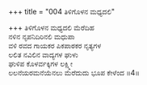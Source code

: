 +++
title = "004 ತಿಳಿಗೊಳನ ಮಧ್ಯದಲಿ"

+++
ತಿಳಿಗೊಳನ ಮಧ್ಯದಲಿ ಮೆರೆದಿಹ  
ನಳಿನ ನೃಪನಿದಿರಿನಲಿ ಮಧುಪಾ  
ವಳಿ ರವದ ಗಾಯಕರ ಪಿಕಪಾಠಕರ ನೃತ್ಯಗಳ   
ಲಲಿತ ನವಿಲಿನ ವಾದ್ಯಗಳ ಘುಳು  
ಘುಳಿಪ ಕೊಳರ್ವಕ್ಕಿಗಳ ಲಕ್ಷ್ಮೀ  
ಲಲನೆಯರಮನೆಯೆನಲು ಮೆರೆದುದು ಭೂಪ ಕೇಳೆಂದ     ॥4॥